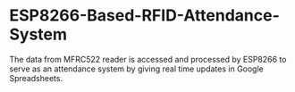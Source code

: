 # ESP8266-Based-RFID-Attendance-System
The data from MFRC522 reader is accessed and processed by ESP8266 to serve as an attendance system by giving real time updates in Google Spreadsheets. 
